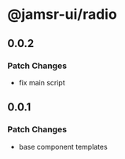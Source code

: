 # @jamsr-ui/radio

## 0.0.2

### Patch Changes

- fix main script

## 0.0.1

### Patch Changes

- base component templates
